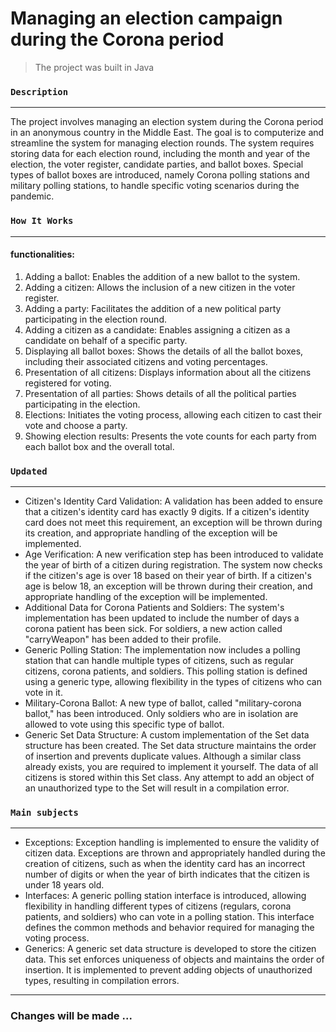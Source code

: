 # Managing an election campaign during the Corona period

> The project was built in Java


### `Description `
---
The project involves managing an election system during the Corona period in an anonymous country in the Middle East. The goal is to computerize and streamline the system for managing election rounds. The system requires storing data for each election round, including the month and year of the election, the voter register, candidate parties, and ballot boxes. Special types of ballot boxes are introduced, namely Corona polling stations and military polling stations, to handle specific voting scenarios during the pandemic.






### `How It Works` 
---
#### functionalities:

1. Adding a ballot: Enables the addition of a new ballot to the system.
2. Adding a citizen: Allows the inclusion of a new citizen in the voter register.
3. Adding a party: Facilitates the addition of a new political party participating in the election round.
4. Adding a citizen as a candidate: Enables assigning a citizen as a candidate on behalf of a specific party.
5. Displaying all ballot boxes: Shows the details of all the ballot boxes, including their associated citizens and voting percentages.
6. Presentation of all citizens: Displays information about all the citizens registered for voting.
7. Presentation of all parties: Shows details of all the political parties participating in the election.
8. Elections: Initiates the voting process, allowing each citizen to cast their vote and choose a party.
9. Showing election results: Presents the vote counts for each party from each ballot box and the overall total.


### `Updated` 
---
- Citizen's Identity Card Validation:
A validation has been added to ensure that a citizen's identity card has exactly 9 digits.
If a citizen's identity card does not meet this requirement, an exception will be thrown during its creation, and appropriate handling of the exception will be implemented.
- Age Verification:
A new verification step has been introduced to validate the year of birth of a citizen during registration.
The system now checks if the citizen's age is over 18 based on their year of birth.
If a citizen's age is below 18, an exception will be thrown during their creation, and appropriate handling of the exception will be implemented.
- Additional Data for Corona Patients and Soldiers:
The system's implementation has been updated to include the number of days a corona patient has been sick.
For soldiers, a new action called "carryWeapon" has been added to their profile.
- Generic Polling Station:
The implementation now includes a polling station that can handle multiple types of citizens, such as regular citizens, corona patients, and soldiers.
This polling station is defined using a generic type, allowing flexibility in the types of citizens who can vote in it.
- Military-Corona Ballot:
A new type of ballot, called "military-corona ballot," has been introduced.
Only soldiers who are in isolation are allowed to vote using this specific type of ballot.
- Generic Set Data Structure:
A custom implementation of the Set data structure has been created.
The Set data structure maintains the order of insertion and prevents duplicate values.
Although a similar class already exists, you are required to implement it yourself.
The data of all citizens is stored within this Set class.
Any attempt to add an object of an unauthorized type to the Set will result in a compilation error.



### `Main subjects` 
---
- Exceptions: Exception handling is implemented to ensure the validity of citizen data. Exceptions are thrown and appropriately handled during the creation of citizens, such as when the identity card has an incorrect number of digits or when the year of birth indicates that the citizen is under 18 years old.
- Interfaces: A generic polling station interface is introduced, allowing flexibility in handling different types of citizens (regulars, corona patients, and soldiers) who can vote in a polling station. This interface defines the common methods and behavior required for managing the voting process.
- Generics: A generic set data structure is developed to store the citizen data. This set enforces uniqueness of objects and maintains the order of insertion. It is implemented to prevent adding objects of unauthorized types, resulting in compilation errors.



---
### Changes will be made ...


